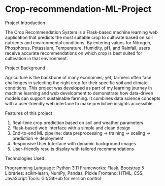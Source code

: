 # Crop-recommendation-ML-Project

Project Introduction :

The Crop Recommendation System is a Flask-based machine learning web application that predicts the most suitable crop to cultivate based on soil nutrients and environmental conditions. By entering values for Nitrogen, Phosphorus, Potassium, Temperature, Humidity, pH, and Rainfall, users receive accurate recommendations on which crop is best suited for cultivation in that environment.

Project Background :

Agriculture is the backbone of many economies; yet, farmers often face challenges in selecting the right crop for their specific soil and climate conditions. This project was developed as part of my learning journey in machine learning and web development to demonstrate how data-driven models can support sustainable farming. It combines data science concepts with a user-friendly web interface to make predictive insights accessible.

Features of this project :

1. Real-time crop prediction based on soil and weather parameters
2. Flask-based web interface with a simple and clean design
3. End-to-end ML pipeline: data preprocessing → training → scaling → prediction → deployment
4. Responsive User Interface with dynamic background images
5. User-friendly results display with tailored recommendations

Technologies Used :

Programming Language: Python 3.11
Frameworks: Flask, Bootstrap 5
Libraries: scikit-learn, NumPy, Pandas, Pickle
Frontend: HTML, CSS, JavaScript
Tools: Git/GitHub for version control
